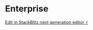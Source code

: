 # Enterprise

[Edit in StackBlitz next generation editor ⚡️](https://stackblitz.com/~/github.com/DevinAiUk/Enterprise)